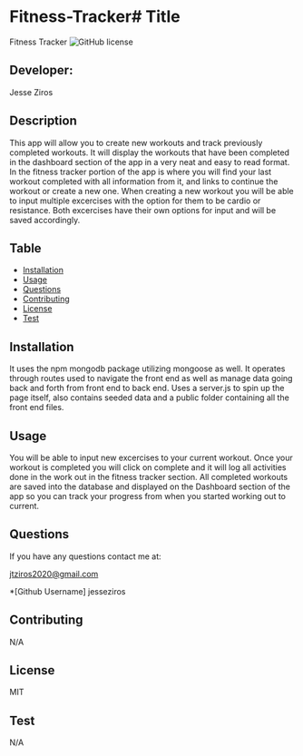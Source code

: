 # Fitness-Tracker# Title
  Fitness Tracker
  ![GitHub license](https://img.shields.io/badge/license-MIT-blueviolet.svg)

  ## Developer:
  Jesse Ziros

  ## Description
  This app will allow you to create new workouts and track previously completed workouts. It will display the workouts that have been completed in the dashboard section of the app in a very neat and easy to read format. In the fitness tracker portion of the app is where you will find your last workout completed with all information from it, and links to continue the workout or create a new one. When creating a new workout you will be able to input multiple excercises with the option for them to be cardio or resistance. Both excercises have their own options for input and will be saved accordingly.

  ## Table
  * [Installation](##Installation)
  * [Usage](##Usage)
  * [Questions](##Questions)
  * [Contributing](##Contributing)
  * [License](##License)
  * [Test](##Test)

  ## Installation
  It uses the npm mongodb package utilizing mongoose as well. It operates through routes used to navigate the front end as well as manage data going back and forth from front end to back end. Uses a server.js to spin up the page itself, also contains seeded data and a public folder containing all the front end files. 

  ## Usage
  You will be able to input new excercises to your current workout. Once your workout is completed you will click on complete and it will log all activities done in the work out in the fitness tracker section. All completed workouts are saved into the database and displayed on the Dashboard section of the app so you can track your progress from when you started working out to current.

  ## Questions
  If you have any questions contact me at:

  jtziros2020@gmail.com
  
  *[Github Username]
  jesseziros

  ## Contributing
  N/A

  ## License
  MIT

  ## Test
  N/A
